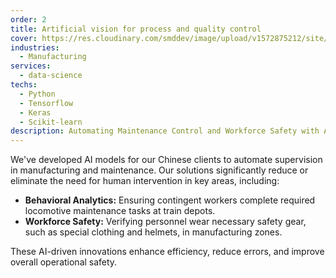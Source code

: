 ```yaml
---
order: 2
title: Artificial vision for process and quality control
cover: https://res.cloudinary.com/smddev/image/upload/v1572875212/site/project/factory-worker.jpg
industries:
  - Manufacturing
services:
  - data-science
techs:
  - Python
  - Tensorflow
  - Keras
  - Scikit-learn
description: Automating Maintenance Control and Workforce Safety with Artificial Vision
---
```

We've developed AI models for our Chinese clients to automate supervision in manufacturing and maintenance. Our solutions significantly reduce or eliminate the need for human intervention in key areas, including:

* **Behavioral Analytics:**
  Ensuring contingent workers complete required locomotive maintenance tasks at train depots.
* **Workforce Safety:**
  Verifying personnel wear necessary safety gear, such as special clothing and helmets, in manufacturing zones.

These AI-driven innovations enhance efficiency, reduce errors, and improve overall operational safety.
